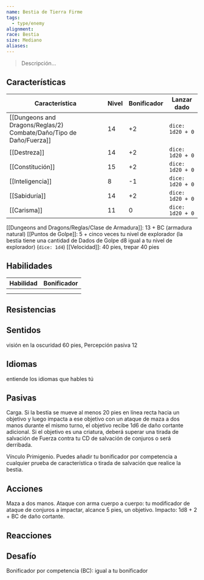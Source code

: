```yaml
---
name: Bestia de Tierra Firme
tags:
  - type/enemy
alignment: 
race: Bestia
size: Mediano
aliases:
---
```

> Descripción...
## Características
| Característica   | Nivel | Bonificador | Lanzar dado |
| ---------------- | ----- | ----------- | ----------- |
| [[Dungeons and Dragons/Reglas/2) Combate/Daño/Tipo de Daño/Fuerza]]       | 14     | +2           | `dice: 1d20 + 0` |
| [[Destreza]]     | 14     | +2           | `dice: 1d20 + 0`            |
| [[Constitución]] | 15     | +2           | `dice: 1d20 + 0`            |
| [[Inteligencia]] | 8     | -1           | `dice: 1d20 + 0`            |
| [[Sabiduría]]    | 14     | +2           | `dice: 1d20 + 0`            |
| [[Carisma]]      | 11     | 0           | `dice: 1d20 + 0`            |

[[Dungeons and Dragons/Reglas/Clase de Armadura]]: 13 + BC (armadura natural)
[[Puntos de Golpe]]: 5 + cinco veces tu nivel de explorador (la bestia tiene una cantidad de Dados de
Golpe d8 igual a tu nivel de explorador) (`dice: 1d4`)
[[Velocidad]]: 40 pies, trepar 40 pies
## Habilidades
| Habilidad | Bonificador |
| --------- | ----------- |
|           |             |
|           |             |
## Resistencias

## Sentidos

visión en la oscuridad 60 pies, Percepción pasiva 12
## Idiomas

entiende los idiomas que hables tú
## Pasivas

Carga. Si la bestia se mueve al menos 20 pies en línea recta hacia un objetivo y luego impacta a ese objetivo con un ataque de maza a dos manos durante el mismo turno, el objetivo recibe 1d6 de daño cortante adicional. Si el objetivo es una criatura, deberá superar una tirada de salvación de Fuerza contra tu CD de salvación de conjuros o será derribada.

Vínculo Primigenio. Puedes añadir tu bonificador por competencia a cualquier prueba de
característica o tirada de salvación que realice la bestia.
## Acciones

Maza a dos manos. Ataque con arma cuerpo a cuerpo: tu modificador de ataque de conjuros a
impactar, alcance 5 pies, un objetivo. Impacto: 1d8 + 2 + BC de daño cortante.
## Reacciones

## Desafío

Bonificador por competencia (BC): igual a tu bonificador




